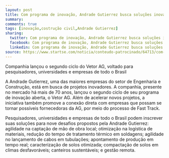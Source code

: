 ```yaml
---
layout: post
title: Com programa de inovação, Andrade Gutierrez busca soluções inovadoras para engenharia
summary: 
comments: true
tags: [inovação,costrução civil,Andrade Gutierrez]
sharing:
  twitter: Com programa de inovação, Andrade Gutierrez busca soluções inovadoras para engenharia.
  facebook: Com programa de inovação, Andrade Gutierrez busca soluções inovadoras para engenharia.
  linkedin: Com programa de inovação, Andrade Gutierrez busca soluções inovadoras para engenharia.
source: https://www.startse.com/noticia/conteudo-patrocinado/64713/com-programa-de-inovacao-andrade-gutierrez-busca-solucoes-inovadoras-para-engenharia
---
```


Companhia lançou o segundo ciclo do Vetor AG, voltado para pesquisadores, universidades e empresas de todo o Brasil

<p class="service-description">A Andrade Gutierrez, uma das maiores empresas do setor de Engenharia e Construção, está em busca de projetos inovadores. A companhia, presente no mercado há mais de 70 anos, lançou o segundo ciclo de seu programa de inovação aberta, o Vetor AG. Além de acelerar novos projetos, a iniciativa também promove a conexão direta com empresas que possam se tornar possíveis fornecedoras da AG, por meio do processo de Fast Track.</p>

<p class="service-description">Pesquisadores, universidades e empresas de todo o Brasil podem inscrever suas soluções para nove desafios propostos pela Andrade Gutierrez: agilidade na captação de mão de obra local; otimização na logística de materiais, redução do tempo de tratamento térmico em soldagens; agilidade no lançamento de cabos em tubulações; apontamento de produção em tempo real; caracterização de solos otimizada; compactação de solos em climas desfavoráveis; canteiros sustentáveis; e gestão remota.</p>
